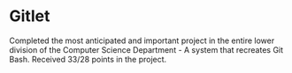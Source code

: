 # Gitlet
Completed the most anticipated and important project in the entire lower division of the Computer Science Department - A system that recreates Git Bash. Received 33/28 points in the project.
